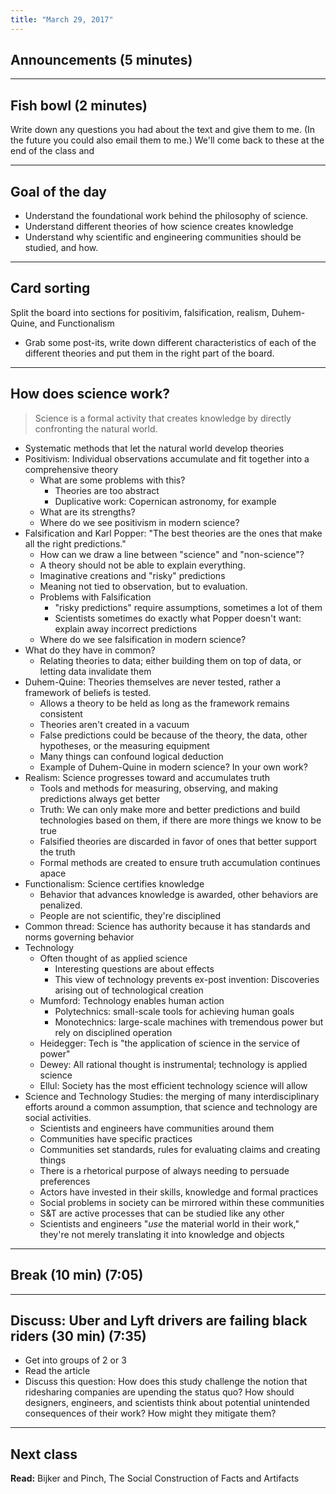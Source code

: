 ```yaml
---
title: "March 29, 2017"
---
```

## Announcements (5 minutes)
---

## Fish bowl (2 minutes)

Write down any questions you had about the text and give them to me. (In the future you could also email them to me.) We'll come back to these at the end of the class and

---

## Goal of the day

* Understand the foundational work behind the philosophy of science.
* Understand different theories of how science creates knowledge
* Understand why scientific and engineering communities should be studied, and how.

---

## Card sorting
Split the board into sections for positivim, falsification, realism, Duhem-Quine, and Functionalism

* Grab some post-its, write down different characteristics of each of the different theories and put them in the right part of the board.

---

## How does science work?

> Science is a formal activity that creates knowledge by directly confronting the natural world.

* Systematic methods that let the natural world develop theories
* Positivism: Individual observations accumulate and fit together into a comprehensive theory
  * What are some problems with this?
    * Theories are too abstract
    * Duplicative work: Copernican astronomy, for example
  * What are its strengths?
  * Where do we see positivism in modern science?
* Falsification and Karl Popper: "The best theories are the ones that make all the right predictions."
  * How can we draw a line between "science" and "non-science"?
  * A theory should not be able to explain everything.
  * Imaginative creations and "risky" predictions
  * Meaning not tied to observation, but to evaluation.
  * Problems with Falsification
    * "risky predictions" require assumptions, sometimes a lot of them
    * Scientists sometimes do exactly what Popper doesn't want: explain away incorrect predictions
  * Where do we see falsification in modern science?
* What do they have in common?
  * Relating theories to data; either building them on top of data, or letting data invalidate them
* Duhem-Quine: Theories themselves are never tested, rather a framework of beliefs is tested.
  * Allows a theory to be held as long as the framework remains consistent
  * Theories aren't created in a vacuum
  * False predictions could be because of the theory, the data, other hypotheses, or the measuring equipment
  * Many things can confound logical deduction
  * Example of Duhem-Quine in modern science? In your own work?
* Realism: Science progresses toward and accumulates truth
  * Tools and methods for measuring, observing, and making predictions always get better
  * Truth: We can only make more and better predictions and build technologies based on them, if there are more things we know to be true
  * Falsified theories are discarded in favor of ones that better support the truth
  * Formal methods are created to ensure truth accumulation continues apace
* Functionalism: Science certifies knowledge
  * Behavior that advances knowledge is awarded, other behaviors are penalized.
  * People are not scientific, they're disciplined
* Common thread: Science has authority because it has standards and norms governing behavior
* Technology
  * Often thought of as applied science
    * Interesting questions are about effects
    * This view of technology prevents ex-post invention: Discoveries arising out of technological creation
  * Mumford: Technology enables human action
    * Polytechnics: small-scale tools for achieving human goals
    * Monotechnics: large-scale machines with tremendous power but rely on disciplined operation
  * Heidegger: Tech is "the application of science in the service of power"
  * Dewey: All rational thought is instrumental; technology is applied science
  * Ellul: Society has the most efficient technology science will allow
* Science and Technology Studies: the merging of many interdisciplinary efforts around a common assumption, that science and technology are social activities.
  * Scientists and engineers have communities around them
  * Communities have specific practices
  * Communities set standards, rules for evaluating claims and creating things
  * There is a rhetorical purpose of always needing to persuade preferences
  * Actors have invested in their skills, knowledge and formal practices
  * Social problems in society can be mirrored within these communities
  * S&T are active processes that can be studied like any other
  * Scientists and engineers "_use_ the material world in their work," they're not merely translating it into knowledge and objects

---

## Break (10 min) (7:05)

---

## Discuss: Uber and Lyft drivers are failing black riders (30 min) (7:35)

* Get into groups of 2 or 3
* Read the article
* Discuss this question: How does this study challenge the notion that ridesharing companies are upending the status quo? How should designers, engineers, and scientists think about potential unintended consequences of their work? How might they mitigate them?

---

## Next class

**Read:** Bijker and Pinch, The Social Construction of Facts and Artifacts
